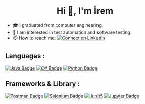 <h1 align="center">Hi 👋, I'm İrem</h1>

- 🎓️ I graduated from computer engineering.
- 🌱 I am interested in test automation and software testing.
- 📫 How to reach me:  [![Connect on LinkedIn](https://img.shields.io/badge/--linkedin?label=LinkedIn&logo=LinkedIn&style=social)](https://www.linkedin.com/in/iremnur-kucukenez/)

## Languages :
[![Java Badge](https://img.shields.io/badge/Java-ED8B00?style=for-the-badge&logo=java&logoColor=white)](link)
[![C# Badge](https://img.shields.io/badge/C%23-239120?style=for-the-badge&logo=c-sharp&logoColor=white)](link)
[![Python Badge](https://img.shields.io/badge/Python-FFD43B?style=for-the-badge&logo=python&logoColor=blue)](link)

## Frameworks & Library :
[![Postman Badge](https://img.shields.io/badge/Postman-FF6C37?style=for-the-badge&logo=Postman&logoColor=white)](link)
[![Selenium Badge](https://img.shields.io/badge/Selenium-43B02A?style=for-the-badge&logo=Selenium&logoColor=white)](link)
[![Junit5](https://img.shields.io/badge/Junit5-25A162?style=for-the-badge&logo=junit5&logoColor=white)](link)
[![Jupyter Badge](https://img.shields.io/badge/Jupyter-F37626.svg?&style=for-the-badge&logo=Jupyter&logoColor=white)](link)

